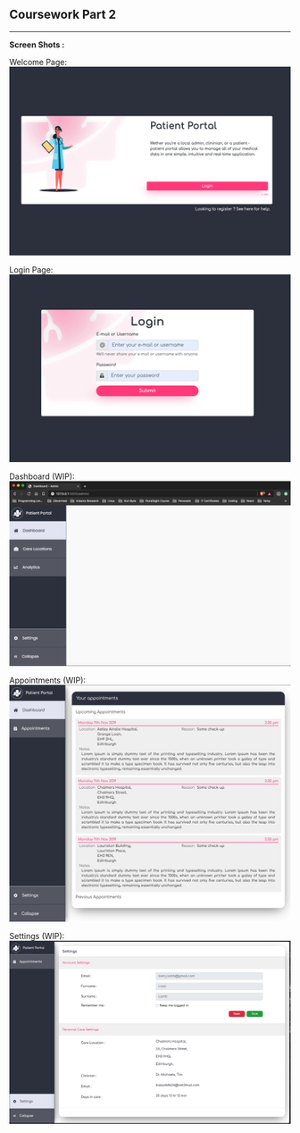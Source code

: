## Coursework Part 2
---


**Screen Shots :** <br />

Welcome Page: <br />
![alt text](./public/welcome_page.png "Welcome Page") <br />


Login Page: <br />
![alt text](./public/login_page.png "Login Page") <br />


Dashboard (WIP): <br />
![alt text](./public/empty_dashboard.png "Empty Dashboard") <br />

Appointments (WIP): <br />
![alt text](./public/appointments.png "Appointments") <br />

Settings (WIP): <br />
![alt text](./public/settings.png "Settings") <br/>
